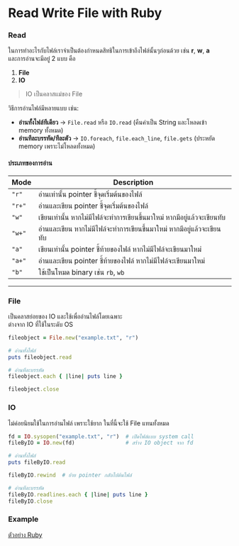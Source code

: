 # Read Write File with Ruby  

### Read
ในการทำอะไรกับไฟล์เราจำเป็นต้องกำหนดสิทธิในการเข้าถึงไฟล์นั้นๆก่อนด้วย เช่น **r**, **w**, **a**  
และการอ่านจะมีอยู๋ 2 แบบ คือ  

1. **File**  
2. **IO**  

> IO เป็นคลาสแม่ของ File  

วิธีการอ่านไฟล์มีหลายแบบ เช่น:  
- **อ่านทั้งไฟล์ทีเดียว** → `File.read` หรือ `IO.read` (คืนค่าเป็น String และโหลดเข้า memory ทั้งหมด)  
- **อ่านทีละบรรทัด/ทีละตัว** → `IO.foreach`, `file.each_line`, `file.gets` (ประหยัด memory เพราะไม่โหลดทั้งหมด)  


#### ประเภทของการอ่าน  

| Mode   | Description |
|--------|-------------|
| `"r"`   | อ่านเท่านั้น pointer ชี้จุดเริ่มต้นของไฟล์ |
| `"r+"`  | อ่านและเขียน pointer ชี้จุดเริ่มต้นของไฟล์ |
| `"w"`   | เขียนเท่านั้น หากไม่มีไฟล์จะทำการเขียนขึ้นมาใหม่ หากมีอยู่แล้วจะเขียนทับ |
| `"w+"`  | อ่านและเขียน หากไม่มีไฟล์จะทำการเขียนขึ้นมาใหม่ หากมีอยู่แล้วจะเขียนทับ |
| `"a"`   | เขียนเท่านั้น pointer ชี้ท้ายของไฟล์ หากไม่มีไฟล์จะเขียนมาใหม่ |
| `"a+"`  | อ่านและเขียน pointer ชี้ท้ายของไฟล์ หากไม่มีไฟล์จะเขียนมาใหม่ |
| `"b"`   | ใช้เป็นโหมด binary เช่น `rb`, `wb` |

---

### File
เป็นคลาสย่อยของ IO และใช้เพื่ออ่านไฟล์โดยเฉพาะ  
ต่างจาก IO ที่ใช้ในระดับ OS  

```ruby
fileobject = File.new("example.txt", "r")

# อ่านทั้งไฟล์ 
puts fileobject.read

# อ่านทีละบรรทัด
fileobject.each { |line| puts line }

fileobject.close
```
### IO 
ไม่ค่อยนิยมใช้ในการอ่านไฟล์ เพราะใช้ยาก ในที่นี้จะใช้ File แทนทั้งหมด
```ruby
fd = IO.sysopen("example.txt", "r")  # เปิดไฟล์แบบ system call
fileByIO = IO.new(fd)                # สร้าง IO object จาก fd

# อ่านทั้งไฟล์
puts fileByIO.read

fileByIO.rewind  # ย้าย pointer กลับไปต้นไฟล์

# อ่านทีละบรรทัด
fileByIO.readlines.each { |line| puts line }
fileByIO.close
```

### Example 
[ตัวอย่าง Ruby](io.ruby)
